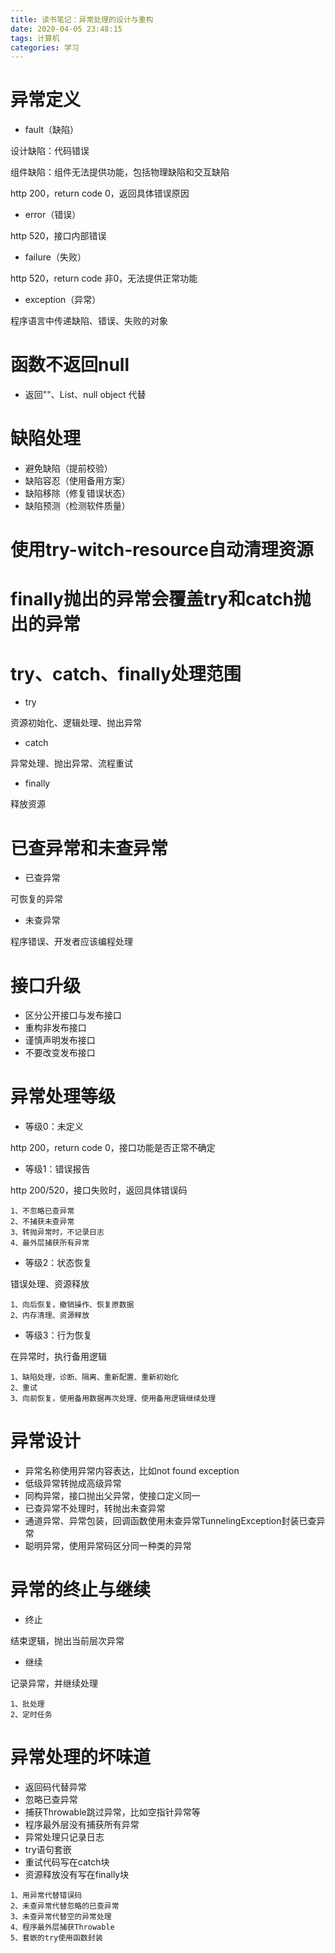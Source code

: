 ```yaml
---
title: 读书笔记：异常处理的设计与重构
date: 2020-04-05 23:48:15
tags: 计算机
categories: 学习
---
```


# 异常定义

- fault（缺陷）

设计缺陷：代码错误

组件缺陷：组件无法提供功能，包括物理缺陷和交互缺陷

http 200，return code 0，返回具体错误原因

- error（错误）

http 520，接口内部错误

- failure（失败）

http 520，return code 非0，无法提供正常功能

- exception（异常）

程序语言中传递缺陷、错误、失败的对象

# 函数不返回null

- 返回""、List、null object 代替

# 缺陷处理

- 避免缺陷（提前校验）
- 缺陷容忍（使用备用方案）
- 缺陷移除（修复错误状态）
- 缺陷预测（检测软件质量）

# 使用try-witch-resource自动清理资源

# finally抛出的异常会覆盖try和catch抛出的异常

# try、catch、finally处理范围

- try

资源初始化、逻辑处理、抛出异常

- catch

异常处理、抛出异常、流程重试

- finally

释放资源

# 已查异常和未查异常

- 已查异常

可恢复的异常

- 未查异常

程序错误、开发者应该编程处理

# 接口升级

- 区分公开接口与发布接口
- 重构非发布接口
- 谨慎声明发布接口
- 不要改变发布接口

# 异常处理等级

- 等级0：未定义

http 200，return code 0，接口功能是否正常不确定

- 等级1：错误报告

http 200/520，接口失败时，返回具体错误码

```
1、不忽略已查异常
2、不捕获未查异常
3、转抛异常时，不记录日志
4、最外层捕获所有异常
```

- 等级2：状态恢复

错误处理、资源释放

```
1、向后恢复，撤销操作、恢复原数据
2、内存清理、资源释放
```

- 等级3：行为恢复

在异常时，执行备用逻辑

```
1、缺陷处理，诊断、隔离、重新配置、重新初始化
2、重试
3、向前恢复，使用备用数据再次处理、使用备用逻辑继续处理
```

# 异常设计

- 异常名称使用异常内容表达，比如not found exception
- 低级异常转抛成高级异常
- 同构异常，接口抛出父异常，使接口定义同一
- 已查异常不处理时，转抛出未查异常
- 通道异常、异常包装，回调函数使用未查异常TunnelingException封装已查异常
- 聪明异常，使用异常码区分同一种类的异常

# 异常的终止与继续

- 终止

结束逻辑，抛出当前层次异常

- 继续

记录异常，并继续处理

```
1、批处理
2、定时任务
```

# 异常处理的坏味道

- 返回码代替异常
- 忽略已查异常
- 捕获Throwable跳过异常，比如空指针异常等
- 程序最外层没有捕获所有异常
- 异常处理只记录日志
- try语句套嵌
- 重试代码写在catch块
- 资源释放没有写在finally块

```
1、用异常代替错误码
2、未查异常代替忽略的已查异常
3、未查异常代替空的异常处理
4、程序最外层捕获Throwable
5、套嵌的try使用函数封装
```

